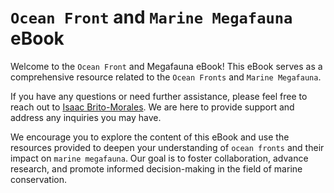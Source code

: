 # `Ocean Front` and `Marine Megafauna` eBook

Welcome to the `Ocean Front` and Megafauna eBook! This eBook serves as a comprehensive resource related to the `Ocean Fronts` and `Marine Megafauna`.

If you have any questions or need further assistance, please feel free to reach out to [Isaac Brito-Morales](ibrito@conservation.org). We are here to provide support and address any inquiries you may have.

We encourage you to explore the content of this eBook and use the resources provided to deepen your understanding of `ocean fronts` and their impact on `marine megafauna`. Our goal is to foster collaboration, advance research, and promote informed decision-making in the field of marine conservation.